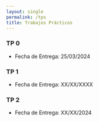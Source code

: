 ```yaml
---
layout: single
permalink: /tps
title: Trabajos Prácticos
---
```


### TP 0
- Fecha de Entrega: 25/03/2024

### TP 1
- Fecha de Entrega: XX/XX/XXXX

### TP 2
- Fecha de Entrega: XX/XX/2024
